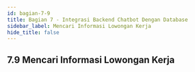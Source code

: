 ```yaml
---
id: bagian-7-9
title: Bagian 7 - Integrasi Backend Chatbot Dengan Database
sidebar_label: Mencari Informasi Lowongan Kerja
hide_title: false
---
```

## 7.9 Mencari Informasi Lowongan Kerja
